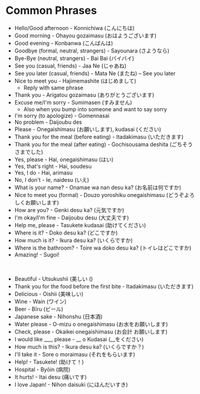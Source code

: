 # Common Phrases
- Hello/Good afternoon - Konnichiwa (こんにちは)
- Good morning - Ohayou gozaimasu (おはようございます)
- Good evening - Konbanwa (こんばんは)
- Goodbye (formal, neutral, strangers) - Sayounara (さようなら)
- Bye-Bye (neutral, strangers) - Bai Bai (バイバイ)
- See you (casual, friends) - Jaa Ne (じゃあね)
- See you later (casual, friends) - Mata Ne (またね) – See you later
- Nice to meet you - Hajimemashite (はじめまして)
  - Reply with same phrase
- Thank you - Arigatou gozaimasu (ありがとうございます)
- Excuse me/I'm sorry - Sumimasen (すみません)
  - Also when you bump into someone and want to say sorry
- I'm sorry (to apologize) - Gomennasai
- No problem - Daijoubu des
- Please - Onegaishimasu (お願いします), kudasai (ください)
- Thank you for the meal (before eating) - Itadakimasu (いただきます)
- Thank you for the meal (after eating) - Gochisousama deshita (ごちそうさまでした)
- Yes, please - Hai, onegaishimasu (はい)
- Yes, that's right - Hai, soudesu
- Yes, I do - Hai, arimasu
- No, I don't - Ie, naidesu (いえ)
- What is your name? - Onamae wa nan desu ka? (お名前は何ですか)
- Nice to meet you (formal) - Douzo yoroshiku onegaishimasu (どうぞよろしくお願いします)
- How are you? - Genki desu ka? (元気ですか)
- I'm okay/I'm fine - Daijoubu desu (大丈夫です)
- Help me, please - Tasukete kudasai (助けてください)
- Where is it? - Doko desu ka? (どこですか)
- How much is it? - Ikura desu ka? (いくらですか)
- Where is the bathroom? - Toire wa doko desu ka? (トイレはどこですか)
- Amazing! - Sugoi!

<br/>

- Beautiful - Utsukushii  (美しい ()
- Thank you for the food before the first bite - Itadakimasu (いただきます)
- Delicious - Oishii (美味しい)
- Wine - Wain (ワイン) 
- Beer - Bīru (ビール) 
- Japanese sake - Nihonshu (日本酒) 
- Water please - O-mizu o onegaishimasu (お水をお願いします) 
- Check, please - Okaikei onegaishimasu (お会計 お願いします) 
- I would like ___, please - __ o Kudasai (__をください) 
- How much is this? - Ikura desu ka? (いくらですか？) 
- I'll take it - Sore o moraimasu (それをもらいます) 
- Help! - Tasukete! (助けて！) 
- Hospital - Byōin (病院) 
- It hurts! - Itai desu (痛いです) 
- I love Japan! - Nihon daisuki (にほんだいすき) 
